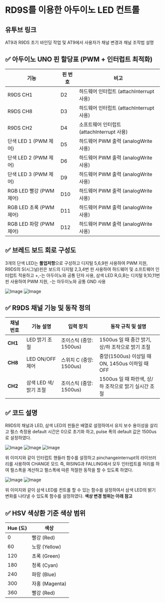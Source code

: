 # RD9S를 이용한 아두이노 LED 컨트롤

## 유투브 링크
AT9과 R9DS 초기 바인딩 작업 및 AT9에서 사용자가 채널 변경과 채널 조작법 설명


## ✅ 아두이노 UNO 핀 할당표 (PWM + 인터럽트 최적화)

| 기능                    | 핀 번호 | 비고                                      |
|-----------------------|--------|---------------------------------------------|
| R9DS CH1               | D2     | 하드웨어 인터럽트 (attachInterrupt 사용)      |
| R9DS CH8               | D3     | 하드웨어 인터럽트 (attachInterrupt 사용)      |
| R9DS CH2               | D4     | 소프트웨어 인터럽트 (attachInterrupt 사용)    |
| 단색 LED 1 (PWM 제어)   | D5     | 하드웨어 PWM 출력 (analogWrite 사용)     |
| 단색 LED 2 (PWM 제어)   | D6     | 하드웨어 PWM 출력 (analogWrite 사용)     |
| 단색 LED 3 (PWM 제어)   | D9     | 하드웨어 PWM 출력 (analogWrite 사용)     |
| RGB LED 빨강 (PWM 제어) | D10    | 하드웨어 PWM 출력 (analogWrite 사용)     |
| RGB LED 초록 (PWM 제어) | D11    | 하드웨어 PWM 출력 (analogWrite 사용)     |
| RGB LED 파랑 (PWM 제어) | D12    | 하드웨어 PWM 출력 (analogWrite 사용)     |

## ✅ 브레드 보드 회로 구성도 

3개의 단색 LED는 **풀업저항**으로 구성하고 디지털 5,6,9핀 사용하여 PWM 지원, 
R9DS의 S(시그널)핀은 보드의 디지털 2,3,4번 핀 사용하여 하드웨어 및 소프트웨어 인터럽트 적용하고 +,-는 아두이노와 공통 단자 사용,
삼색 LED R,G,B는 디지털 9,10,11번 핀 사용하여 PWM 지원, -는 아두이노와 공통 GND 사용

![Image](https://github.com/user-attachments/assets/5516fd7e-973f-4ea3-903f-225639c67c0b)
![Image](https://github.com/user-attachments/assets/b148bce6-2edd-4e9e-af3a-2800c0e0b46e)

## ✅ R9DS 채널 기능 및 동작 정의

| 채널 번호 | 기능 설명              | 입력 장치              | 동작 규칙 및 설명 |
|-----------|----------------------|----------------------|---------------------|
| **CH1**    | LED 밝기 조절          | 조이스틱 (중앙: 1500us) | 1500us 일 때 중간 밝기, 상/하 조작으로 밝기 조절 |
| **CH8**    | LED ON/OFF 제어       | 스위치 C (중앙: 1500us) | 중앙(1500us) 이상일 때 ON, 1450us 이하일 때 OFF |
| **CH2**    | 삼색 LED 색/밝기 조절   | 조이스틱 (중앙: 1500us) | 1500us 일 때 파란색, 상/하 조작으로 밝기 실시간 조절 |

## ✅ 코드 설명

R9DS의 채널과 LED, 삼색 LED의 핀들은 배열로 설정하여서 유지 보수 용이성을 살리고
펄스 측정용 default 시간은 0으로 초기화 하고, pulse 폭의 default 값은 1500us로 설정하였다.

![Image](https://github.com/user-attachments/assets/36d48008-4136-4ec8-bb58-042c8e091502)
![Image](https://github.com/user-attachments/assets/1a4e295a-cf12-46a6-a543-cb8de6d32930)
![Image](https://github.com/user-attachments/assets/43ff1baa-6158-4fd8-aa68-f3029906e322)

위 이미지와 같이 인터럽트 핸들러 함수를 설정하고 pinchangeinterrupt의 라이브러리를 사용하여 CHANGE 모드 즉, RISING과 FALLING에서 모두 인터럽트를 처리를 하여 펄스폭을 계산하고 펄스폭에 따른 적절한 동작을 할 수 있도록 하였다.

![Image](https://github.com/user-attachments/assets/7bd3f453-8d36-4df0-8778-af4c1b1e3f76)
![Image](https://github.com/user-attachments/assets/30a9a261-1687-415b-8d54-80c00f49f947)

위 이미지와 같이 삼색 LED를 컨트롤 할 수 있는 함수를 설정하여서 삼색 LED의 밝기 변화를 나타낼 수 있도록 함수를 설정하였다. 
**색상 변경 범위는 아래 참고**

## ✅ HSV 색상환 기준 색상 범위

| Hue (도) | 색상          |
|---------|---------------|
| 0       | 빨강 (Red)     |
| 60      | 노랑 (Yellow)  |
| 120     | 초록 (Green)   |
| 180     | 청록 (Cyan)    |
| 240     | 파랑 (Blue)    |
| 300     | 자홍 (Magenta) |
| 360     | 빨강 (Red)     |



